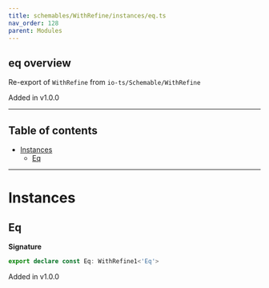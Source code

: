 ```yaml
---
title: schemables/WithRefine/instances/eq.ts
nav_order: 128
parent: Modules
---
```


## eq overview

Re-export of `WithRefine` from `io-ts/Schemable/WithRefine`

Added in v1.0.0

---

<h2 class="text-delta">Table of contents</h2>

- [Instances](#instances)
  - [Eq](#eq)

---

# Instances

## Eq

**Signature**

```ts
export declare const Eq: WithRefine1<'Eq'>
```

Added in v1.0.0
